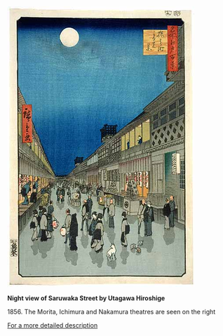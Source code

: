 ![Night view of Saruwaka Street by Utagawa Hiroshige](/images/prints/p.188-1946.jpg)  

**Night view of Saruwaka Street by Utagawa Hiroshige**

1856\. The Morita, Ichimura and Nakamura theatres are seen on the right

[For a more detailed description](/context/textA)
